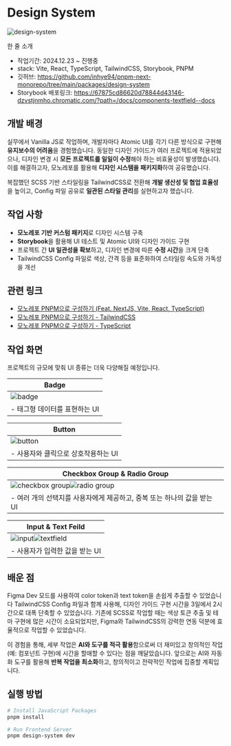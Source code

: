 # Design System

![design-system](https://github.com/user-attachments/assets/1bc245a9-ec5b-4db9-8739-5efc976f1b21)

한 줄 소개

- 작업기간: 2024.12.23 ~ 진행중
- stack: Vite, React, TypeScript, TailwindCSS, Storybook, PNPM
- 깃허브: https://github.com/inhye94/pnpm-next-monorepo/tree/main/packages/design-system
- Storybook 배포링크: https://67875cd86620d78844d43146-dzvstjnmho.chromatic.com/?path=/docs/components-textfield--docs

## 개발 배경

실무에서 Vanilla JS로 작업하며, 개발자마다 Atomic UI를 각기 다른 방식으로 구현해 **유지보수의 어려움**을 경험했습니다. 동일한 디자인 가이드가 여러 프로젝트에 적용되었으나, 디자인 변경 시 **모든 프로젝트를 일일이 수정**해야 하는 비효율성이 발생했습니다.
이를 해결하고자, 모노레포를 활용해 **디자인 시스템을 패키지화**하여 공유했습니다.

복잡했던 SCSS 기반 스타일링을 TailwindCSS로 전환해 **개발 생산성 및 협업 효율성**을 높이고, Config 파일 공유로 **일관된 스타일 관리**를 실현하고자 했습니다.

## 작업 사항

- **모노레포 기반 커스텀 패키지**로 디자인 시스템 구축
- **Storybook**을 활용해 UI 테스트 및 Atomic UI와 디자인 가이드 구현
- 프로젝트 간 **UI 일관성을 확보**하고, 디자인 변경에 따른 **수정 시간**을 크게 단축
- TailwindCSS Config 파일로 색상, 간격 등을 표준화하여 스타일링 속도와 가독성을 개선

## 관련 링크

- [모노레포 PNPM으로 구성하기 (Feat. NextJS, Vite, React, TypeScript)](https://velog.io/@inhye94/%EB%AA%A8%EB%85%B8%EB%A0%88%ED%8F%AC-PNPM%EC%9C%BC%EB%A1%9C-%EA%B5%AC%EC%84%B1%ED%95%98%EA%B8%B0-Feat.-NextJS-Vite-React-TypeScript)
- [모노레포 PNPM으로 구성하기 - TailwindCSS](https://velog.io/@inhye94/%EB%AA%A8%EB%85%B8%EB%A0%88%ED%8F%AC-PNPM%EC%9C%BC%EB%A1%9C-%EA%B5%AC%EC%84%B1%ED%95%98%EA%B8%B0-TailwindCSS)
- [모노레포 PNPM으로 구성하기 - TypeScript](https://velog.io/@inhye94/%EB%AA%A8%EB%85%B8%EB%A0%88%ED%8F%AC-PNPM%EC%9C%BC%EB%A1%9C-%EA%B5%AC%EC%84%B1%ED%95%98%EA%B8%B0-TypeScript)

## 작업 화면

프로젝트의 규모에 맞춰 UI 종류는 더욱 다양해질 예정입니다.

| Badge                                                                                     |
| ----------------------------------------------------------------------------------------- |
| ![badge](https://github.com/user-attachments/assets/ed129376-c615-4d1c-a5fe-38c44cb72003) |
| - 태그형 데이터를 표현하는 UI                                                             |

| Button                                                                                     |
| ------------------------------------------------------------------------------------------ |
| ![button](https://github.com/user-attachments/assets/31704a10-a869-4db4-b62e-8611f30dcb0e) |
| - 사용자와 클릭으로 상호작용하는 UI                                                        |

| Checkbox Group & Radio Group                                                                                                                                                                      |
| ------------------------------------------------------------------------------------------------------------------------------------------------------------------------------------------------- |
| ![checkbox group](https://github.com/user-attachments/assets/f4c4cf3a-5cb3-4611-bce1-cce1618ee224)![radio group](https://github.com/user-attachments/assets/26750d17-dcda-413e-8ddb-b8a8f9b18870) |
| - 여러 개의 선택지를 사용자에게 제공하고, 중복 또는 하나의 값을 받는 UI                                                                                                                           |

| Input & Text Feild                                                                                                                                                                     |
| -------------------------------------------------------------------------------------------------------------------------------------------------------------------------------------- |
| ![input](https://github.com/user-attachments/assets/24d232af-b6f3-4429-9f3e-2512f6867794)![textfield](https://github.com/user-attachments/assets/8d0d598e-ccba-4237-b488-71bb80e2a6af) |
| - 사용자가 입력한 값을 받는 UI                                                                                                                                                         |

## 배운 점

Figma Dev 모드를 사용하여 color token과 text token을 손쉽게 추출할 수 있었습니다
TailwindCSS Config 파일과 함께 사용해, 디자인 가이드 구현 시간을 3일에서 2시간으로 대폭 단축할 수 있었습니다. 기존에 SCSS로 작업할 때는 색상 토큰 추출 및 테마 구현에 많은 시간이 소요되었지만, Figma와 TailwindCSS의 강력한 연동 덕분에 효율적으로 작업할 수 있었습니다.

이 경험을 통해, 세부 작업은 **AI와 도구를 적극 활용**함으로써 더 재미있고 창의적인 작업(예: 컴포넌트 구현)에 시간을 할애할 수 있다는 점을 깨달았습니다.
앞으로는 AI와 자동화 도구를 활용해 **반복 작업을 최소화**하고, 창의적이고 전략적인 작업에 집중할 계획입니다.

## 실행 방법

```bash
# Install JavaScript Packages
pnpm install

# Run Frontend Server
pnpm design-system dev
```
